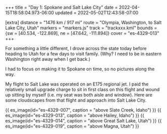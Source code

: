 +++
title = "Day 1: Spokane and Salt Lake City"
date = 2022-04-15T18:58:04.973-06:00
updated = 2022-05-02T12:43:58-07:00

[extra]
distance = "1476 km / 917 mi"
route = "Olympia, Washington, to Salt Lake City, Utah"
markers = "markers.js"
track = "trackxxx.kml"
bounds = {sw = [40.534, -122.869], ne = [47.642, -111.894]}
cover = "es-4329-013"
+++

For something a little different, I drove across the state today before heading to Utah for a few days to visit family. (Why? I need to be in eastern Washington right away when I get back.)

<!-- more -->

I had to focus on making it to Spokane on time, so no pictures along the way.

My flight to Salt Lake was operated on an E175 regional jet. I paid the relatively small upgrade charge to sit in first class on this flight and wound up sitting by myself (i.e. my seat was both aisle and window). Here are some cloudscapes from that flight and approach into Salt Lake City.

{{ es_image(id="es-4329-007", caption = "above Slate Creek, Idaho") }}
{{ es_image(id="es-4329-013", caption = "above Hailey, Idaho") }}
{{ es_image(id="es-4329-014", caption = "above Great Salt Lake, Utah") }}
{{ es_image(id="es-4329-019", caption = "above Magna, Utah") }}
